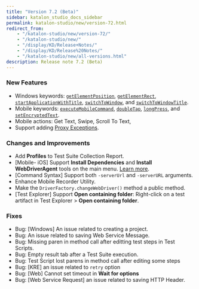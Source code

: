 ```yaml
---
title: "Version 7.2 (Beta)" 
sidebar: katalon_studio_docs_sidebar
permalink: katalon-studio/new/version-72.html
redirect_from:
    - "/katalon-studio/new/version-72/"
    - "/katalon-studio/new/"
    - "/display/KD/Release+Notes/"
    - "/display/KD/Release%20Notes/"
    - "/katalon-studio/new/all-versions.html"
description: Release note 7.2 (Beta)
---
```


### New Features

* Windows keywords: [`getElementPosition`](https://docs.katalon.com/katalon-studio/docs/windows-kw-get-element-position.html), [`getElementRect`](https://docs.katalon.com/katalon-studio/docs/windows-kw-get-element-rect.html), [`startApplicationWithTitle`](https://docs.katalon.com/katalon-studio/docs/windows-kw-start-app-title.html), [`switchToWindow`](https://docs.katalon.com/katalon-studio/docs/windows-kw-switch-window.html), and [`switchToWindowTitle`](https://docs.katalon.com/katalon-studio/docs/windows-kw-switch-window-title.html).
* Mobile keywords: [`executeMobileCommand`](https://docs.katalon.com/katalon-studio/docs/mobile-execute-command.html), [`doubleTap`](https://docs.katalon.com/katalon-studio/docs/mobile-double-tap.html), [`longPress`](https://docs.katalon.com/katalon-studio/docs/mobile-long-press.html), and [`setEncryptedText`](https://docs.katalon.com/katalon-studio/docs/mobile-set-encrypted-text.html).
* Mobile actions: Get Text, Swipe, Scroll To Text,
* Support adding [Proxy Exceptions](https://docs.katalon.com/katalon-studio/docs/proxy-preferences.html).

### Changes and Improvements

* Add **Profiles** to Test Suite Collection Report.
* [Mobile- iOS] Support **Install Dependencies** and **Install WebDriverAgent** tools on the main menu. [Learn more]().
* [Command Syntax] Support both `-serverUrl` and `-serverURL` arguments.
* Enhance Mobile Recorder Utility.
* Make the `DriverFactory.changeWebDriver()` method a public method.
* [Test Explorer] Support **Open containing folder**: Right-click on a test artifact in Test Explorer > **Open containing folder**.

### Fixes

* Bug: [Windows] An issue related to creating a project.
* Bug: An issue related to saving Web Service Message.
* Bug: Missing paren in method call after editting test steps in Test Scripts.
* Bug: Empty result tab after a Test Suite execution.
* Bug: Test Script lost parens in method call after editing some steps
* Bug: [KRE] an issue related to `retry` option
* Bug: [Web] Cannot set timeout in **Wait for options**
* Bug: [Web Service Request] an issue related to saving HTTP Header.
